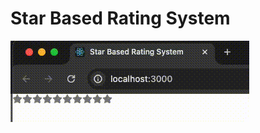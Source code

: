 # Star Based Rating System


![screen recording of star based rating system](./assets/image/recording.gif)